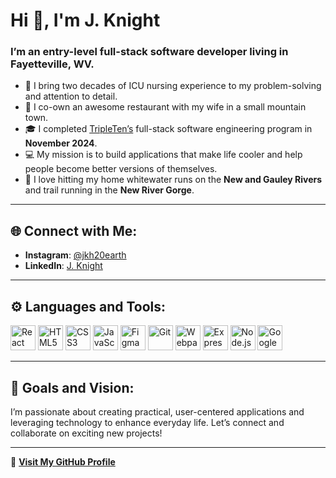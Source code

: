 # Hi 👋, I'm J. Knight

### I’m an entry-level full-stack software developer living in Fayetteville, WV.

- 🏥 I bring two decades of ICU nursing experience to my problem-solving and attention to detail.  
- 🍴 I co-own an awesome restaurant with my wife in a small mountain town.  
- 🎓 I completed [TripleTen’s](https://tripleten.com) full-stack software engineering program in **November 2024**.  
- 💻 My mission is to build applications that make life cooler and help people become better versions of themselves.  
- 🌊 I love hitting my home whitewater runs on the **New and Gauley Rivers** and trail running in the **New River Gorge**.  

---

## 🌐 Connect with Me:

- **Instagram**: [@jkh20earth](https://www.instagram.com/jkh20earth/)  
- **LinkedIn**: [J. Knight](https://www.linkedin.com/in/j-knight-works/)

---

## ⚙️ Languages and Tools:

<p align="left">
  <img src="https://cdn.jsdelivr.net/gh/devicons/devicon/icons/react/react-original.svg" alt="React" width="40" height="40"/>
  <img src="https://cdn.jsdelivr.net/gh/devicons/devicon/icons/html5/html5-original.svg" alt="HTML5" width="40" height="40"/>
  <img src="https://cdn.jsdelivr.net/gh/devicons/devicon/icons/css3/css3-original.svg" alt="CSS3" width="40" height="40"/>
  <img src="https://cdn.jsdelivr.net/gh/devicons/devicon/icons/javascript/javascript-original.svg" alt="JavaScript" width="40" height="40"/>
  <img src="https://cdn.jsdelivr.net/gh/devicons/devicon/icons/figma/figma-original.svg" alt="Figma" width="40" height="40"/>
  <img src="https://cdn.jsdelivr.net/gh/devicons/devicon/icons/git/git-original.svg" alt="Git" width="40" height="40"/>
  <img src="https://cdn.jsdelivr.net/gh/devicons/devicon/icons/webpack/webpack-original.svg" alt="Webpack" width="40" height="40"/>
  <img src="https://cdn.jsdelivr.net/gh/devicons/devicon/icons/express/express-original.svg" alt="Express.js" width="40" height="40"/>
  <img src="https://cdn.jsdelivr.net/gh/devicons/devicon/icons/nodejs/nodejs-original.svg" alt="Node.js" width="40" height="40"/>
  <img src="https://cdn.jsdelivr.net/gh/devicons/devicon/icons/googlecloud/googlecloud-original.svg" alt="Google Cloud" width="40" height="40"/>
</p>

---

## 🎯 Goals and Vision:

I’m passionate about creating practical, user-centered applications and leveraging technology to enhance everyday life. Let’s connect and collaborate on exciting new projects!

---

🔗 **[Visit My GitHub Profile](https://github.com/jason25840)**

